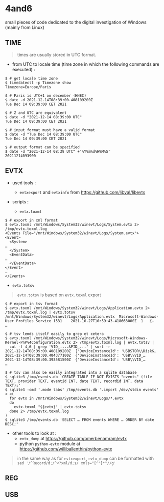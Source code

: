 # 4and6
small pieces of code dedicated to the digital investigation of Windows (mainly from Linux)


## TIME

> times are usually stored in UTC format.

- from UTC to locale time (time zone in which the following commands are executed) :

```console
$ # get locale time zone
$ timedatectl -p Timezone show
Timezone=Europe/Paris

$ # Paris is UTC+1 on december (HNEC)
$ date -d 2021-12-14T08:39:00.408109200Z
Tue Dec 14 09:39:00 CET 2021

$ # Z and UTC are equivalent
$ date -d "2021-12-14 08:39:00 UTC"
Tue Dec 14 09:39:00 CET 2021

$ # input format must have a valid format
$ date -d "Tue Dec 14 08:39:00 UTC"
Tue Dec 14 09:39:00 CET 2021

$ # output format can be specified
$ date -d "2021-12-14 08:39 UTC" +'%Y%m%d%H%M%S'
20211214093900
```


## EVTX

- used tools :
  - `evtxexport` and `evtxinfo` from https://github.com/libyal/libevtx

- scripts :
  - `evtx.toxml`

```console
$ # export in xml format
$ evtx.toxml /mnt/Windows/System32/winevt/Logs/System.evtx 2> /tmp/evtx.toxml.log
<Events File="/mnt/Windows/System32/winevt/Logs/System.evtx">
<Event>
  <System>
…
  </System>
  <EventData>
…
  </EventData>
</Event>
…
</Events>
```

  - `evtx.totsv`

> `evtx.totsv` is based on `evtx.toxml` export

```console
$ # export in tsv format
$ evtx.toxml /mnt/Windows/System32/winevt/Logs/Application.evtx 2> /tmp/evtx.toxml.log | evtx.totsv
/mnt/Windows/System32/winevt/Logs/Application.evtx	Microsoft-Windows-User Profiles Service	1531	2021-10-27T10:59:43.418663000Z	1	{…
…

$ # tsv lends itself easily to grep et cetera
$ evtx.toxml /mnt/Windows/System32/winevt/Logs/Microsoft-Windows-Kernel-PnP%4Configuration.evtx 2> /tmp/evtx.toxml.log | evtx.totsv |
  cut -f 4,6 | grep 'VID_....&PID_...' | sort -r
2021-12-14T08:39:00.408109200Z	{'DeviceInstanceId': 'USBSTOR\\Disk&…
2021-12-14T08:39:00.404377100Z	{'DeviceInstanceId': 'USB\\VID_…
2021-12-14T08:39:00.393581500Z	{'DeviceInstanceId': 'USB\\VID_…
…

$ # tsv can also be easily integrated into a sqlite database
$ sqlite3 /tmp/events.db 'CREATE TABLE IF NOT EXISTS "events" (file TEXT, provider TEXT, eventid INT, date TEXT, recordid INT, data TEXT);'
$ sqlite3 -cmd '.mode tabs' /tmp/events.db '.import /dev/stdin events' < <(
  for evtx in /mnt/Windows/System32/winevt/Logs/*.evtx
  do
    evtx.toxml "${evtx}" | evtx.totsv
  done 2> /tmp/evtx.toxml.log
)
$ sqlite3 /tmp/events.db 'SELECT … FROM events WHERE … ORDER BY date DESC;'
```

- other tools to look at :
  - `evtx_dump` at https://github.com/omerbenamram/evtx
  - python `python-evtx` module at https://github.com/williballenthin/python-evtx

> in the same way as for `evtxexport`, `evtx_dump` can be formatted with `sed '/^Record/d;/^<?xml/d;s/ xmls="[^"]*"//g'`

## REG


## USB

